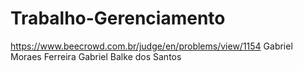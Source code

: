 # Trabalho-Gerenciamento
https://www.beecrowd.com.br/judge/en/problems/view/1154
Gabriel Moraes Ferreira
Gabriel Balke dos Santos

